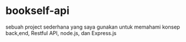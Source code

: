 # bookself-api
sebuah project sederhana yang saya gunakan untuk memahami konsep back,end, Restful API, node.js, dan Express.js
